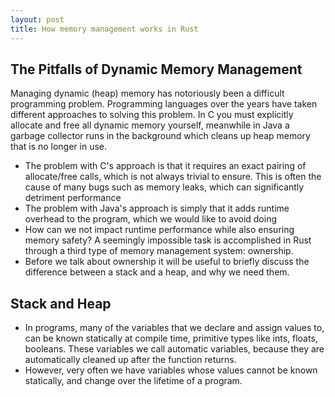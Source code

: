 ```yaml
---
layout: post
title: How memory management works in Rust
---
```


## The Pitfalls of Dynamic Memory Management
Managing dynamic (heap) memory has notoriously been a difficult programming problem. 
Programming languages over the years have taken different approaches to solving this problem. 
In C you must explicitly allocate and free all dynamic memory yourself, 
meanwhile in Java a garbage collector runs in the background which cleans 
up heap memory that is no longer in use.
- The problem with C's approach is that it requires an exact pairing of allocate/free calls,
which is not always trivial to ensure. This is often the cause of many bugs such as memory leaks, 
which can significantly detriment performance
- The problem with Java's approach is simply that it adds runtime overhead to the program, which
we would like to avoid doing
- How can we not impact runtime performance while also ensuring memory safety? A seemingly impossible
task is accomplished in Rust through a third type of memory management system: ownership.
- Before we talk about ownership it will be useful to briefly discuss the difference
between a stack and a heap, and why we need them.

## Stack and Heap
- In programs, many of the variables that we declare and assign values to, can be known 
statically at compile time, primitive types like ints, floats, booleans. These variables we call
automatic variables, because they are automatically cleaned up after the function returns.
- However, very often we have variables whose values cannot be known statically, and change
over the lifetime of a program.
